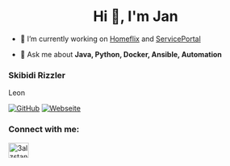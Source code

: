 <h1 align="center">Hi 👋, I'm Jan</h1>

- 🔭 I’m currently working on [Homeflix](https://github.com/Salzstange-app/Homeflix) and [ServicePortal](https://github.com/Salzstange-app/Serviceportal_web)
  
- 💬 Ask me about **Java, Python, Docker, Ansible, Automation**


<p align="left">
<h3 align="left"> Skibidi Rizzler </h3>
<p>Leon</p>

  [![GitHub](https://img.shields.io/badge/-GitHub-181717?style=flat-square&logo=GitHub&logoColor=white)](https://github.com/Zombiebattler)
  [![Webseite](https://img.shields.io/badge/-Website-000?style=flat-square&logo=globe&logoColor=white)](http://leonk.me/) 



<h3 align="left">Connect with me:</h3>
<p align="left">
<a href="https://discord.gg/3alzstange" target="blank"><img align="center" src="https://raw.githubusercontent.com/rahuldkjain/github-profile-readme-generator/master/src/images/icons/Social/discord.svg" alt="3alzstange" height="30" width="40" /></a>
</p>

